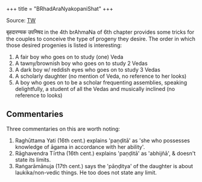 +++
title = "BRhadAraNyakopaniShat"
+++

Source: [TW](https://x.com/bhAratenduH/status/1905988235093836057)

बृहदारण्यक उपनिषद in the 4th brAhmaNa of 6th chapter provides some tricks for the couples to conceive the type of progeny they desire. The order in which those desired progenies is listed is interesting:

1) A fair boy who goes on to study (one) Veda
2) A tawny/brownish boy who goes on to study 2 Vedas
3) A dark boy w/ reddish eyes who goes on to study 3 Vedas
4) A scholarly daughter (no mention of Veda, no reference to her looks)
5) A boy who goes on to be a scholar frequenting assemblies, speaking delightfully, a student of all the Vedas and musically inclined (no reference to looks)

## Commentaries

Three commentaries on this are worth noting:
1. Raghūttama Yati (16th cent.) explains 'paṇḍitā' as 'she who possesses knowledge of āgama in accordance with her ability'.
2. Rāghavendra Tīrtha (16th cent.) explains 'paṇḍitā' as 'abhijñā', & doesn't state its limits.
3. Raṅgarāmānuja (17th cent.) says the 'pāṇḍitya' of the daughter is about laukika/non-vedic things. He too does not state any limit.
